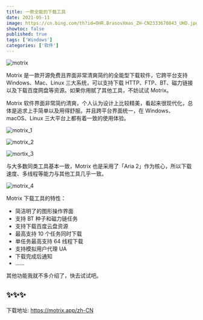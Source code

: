 ```yaml
---
title: 一款全能的下载工具
date: 2021-05-11
image: https://cn.bing.com/th?id=OHR.BrasovXmas_ZH-CN2333670843_UHD.jpg
showtoc: false
published: true
tags: ['Windows']
categories: ['软件']
---
```


<!--more-->

![motrix](https://miiluu.oss-cn-shanghai.aliyuncs.com/blog/miiluu/motrix.jpg)

Motrix 是一款开源免费且界面非常清爽简约的全能型下载软件，它跨平台支持 Windows、Mac、Linux 三大系统，可以支持下载 HTTP、FTP、BT、磁力链接以及下载百度网盘等资源。如果你用腻了其他工具，不妨试试 Motrix。

Motrix 软件界面非常简约清爽，个人认为设计上比较精美，看起来很现代化，总体是追求上手简单以及用得舒服。并且跨平台界面统一，在 Windows、macOS、Linux 三大平台上都有着一致的使用体验。

![motrix_1](https://miiluu.oss-cn-shanghai.aliyuncs.com/blog/miiluu/motrix_1.png)

![motrix_2](https://miiluu.oss-cn-shanghai.aliyuncs.com/blog/miiluu/motrix_2.png)

![mortix_3](https://miiluu.oss-cn-shanghai.aliyuncs.com/blog/miiluu/mortix_3.png)

与大多数同类工具基本一致，Motrix 也是采用了「Aria 2」作为核心，所以下载速度、多线程等能力与其他工具几乎一致。

![motrix_4](https://miiluu.oss-cn-shanghai.aliyuncs.com/blog/miiluu/motrix_4.png)

Motrix 下载工具的特性：

- 简洁明了的图形操作界面
- 支持 BT 种子和磁力链任务
- 支持下载百度云盘资源
- 最高支持 10 个任务同时下载
- 单任务最高支持 64 线程下载
- 支持模拟用户代理 UA
- 下载完成后通知
- ……

其他功能我就不多介绍了，快去试试吧。

## ✨✨✨

下载地址: <https://motrix.app/zh-CN>
